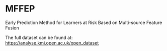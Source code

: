 # MFFEP
Early Prediction Method for Learners at Risk Based on Multi-source Feature Fusion

The full dataset can be found at: https://analyse.kmi.open.ac.uk/open_dataset

